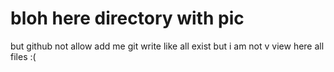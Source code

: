 # bloh here directory with pic 
but github not allow add me 
git write like all exist but i am not v view here all files :(
